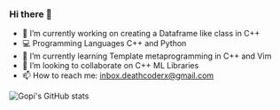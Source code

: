 ### Hi there 👋

<!--
**heisenbuug/heisenbuug** is a ✨ _special_ ✨ repository because its `README.md` (this file) appears on your GitHub profile.

Here are some ideas to get you started:
-->
- 🔭 I’m currently working on creating a Dataframe like class in C++
- :computer: Programming Languages C++ and Python
- 🌱 I’m currently learning Template metaprogramming in C++ and Vim
- 👯 I’m looking to collaborate on C++ ML Libraries 
- 📫 How to reach me: inbox.deathcoderx@gmail.com

![Gopi's GitHub stats](https://github-readme-stats.vercel.app/api?username=heisenbuug&show_icons=true&theme=tokyonight)

